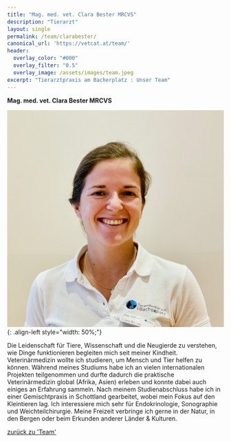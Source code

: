 ```yaml
---
title: "Mag. med. vet. Clara Bester MRCVS"
description: "Tierarzt"
layout: single
permalink: /team/clarabester/
canonical_url: 'https://vetcat.at/team/'
header:
  overlay_color: "#000"
  overlay_filter: "0.5"
  overlay_image: /assets/images/team.jpeg
excerpt: "Tierarztpraxis am Bacherplatz : Unser Team"
---
```


**Mag. med. vet. Clara Bester MRCVS**

![Mag. med. vet. Clara Bester MRCVS](/assets/images/clara_large.jpg){: .align-left style="width: 50%;"}

Die Leidenschaft für Tiere, Wissenschaft und die Neugierde zu verstehen, wie Dinge funktionieren begleiten mich seit meiner Kindheit. Veterinärmedizin wollte ich studieren, um Mensch und Tier helfen zu können. 
Während meines Studiums habe ich an vielen internationalen Projekten teilgenommen und durfte dadurch die praktische Veterinärmedizin global (Afrika, Asien) erleben und konnte dabei auch einiges an Erfahrung sammeln. Nach meinem Studienabschluss habe ich in einer Gemischtpraxis in Schottland gearbeitet, wobei mein Fokus auf den Kleintieren lag. Ich interessiere mich sehr für Endokrinologie, Sonographie und Weichteilchirurgie. 
Meine Freizeit verbringe ich gerne in der Natur, in den Bergen oder beim Erkunden anderer Länder & Kulturen. 

[zurück zu 'Team'](/team/)

